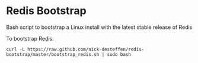 Redis Bootstrap
==============

Bash script to bootstrap a Linux install with the latest stable release of Redis  
  
  
To bootstrap Redis:  

`curl -L https://raw.github.com/nick-desteffen/redis-bootstrap/master/bootstrap_redis.sh | sudo bash`

